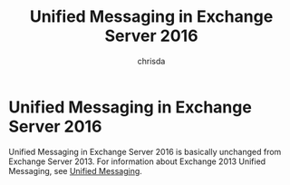 ﻿---
localization_priority: Normal
description: 'Administrators can learn about Unified Messaging in Exchange Server 2016.'
ms.topic: overview
author: chrisda
ms.author: chrisda
ms.assetid: 004b5d1a-cae8-4034-ab65-db41bd2f7b97
monikerRange: exchserver-2016
ms.date:
title: Unified Messaging in Exchange Server 2016
ms.collection: exchange-server
ms.audience: ITPro
ms.prod: exchange-server-it-pro
manager: serdars

---

# Unified Messaging in Exchange Server 2016

Unified Messaging in Exchange Server 2016 is basically unchanged from Exchange Server 2013. For information about Exchange 2013 Unified Messaging, see [Unified Messaging](https://docs.microsoft.com/Exchange/unified-messaging-exchange-2013-help).
